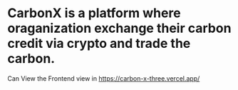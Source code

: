 # CarbonX is a platform where oraganization exchange their carbon credit via crypto and trade the carbon. 


Can View the Frontend view in
https://carbon-x-three.vercel.app/
